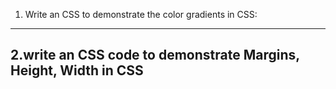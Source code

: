 1. Write an CSS to demonstrate the color gradients in CSS:
----------------------------------------------------------

2.write an CSS code to demonstrate Margins, Height, Width in CSS 
---------------------------------------------------------------